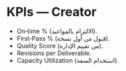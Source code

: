 # KPIs — Creator

- On‑time % (الالتزام بالمواعيد).
- First‑Pass % (قبول من أول نسخة).
- Quality Score (من تقييم الإدارة).
- Revisions per Deliverable.
- Capacity Utilization (استخدام السعة).
